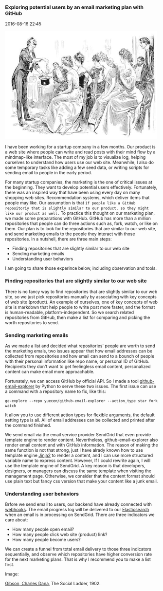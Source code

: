 ### Exploring potential users by an email marketing plan with GitHub

2016-08-16 22:45

<img src="../img/advice-hostess.jpg">

I have been working for a startup company in a few months. Our product is a web site where people can write and read posts with their mind flow by a mindmap-like interface. The most of my job is to visualize log, helping ourselves to understand how users use our web site. Meanwhile, I also do some temporary tasks like adding a few seed data, or writing scripts for sending email to people in the early period.

For many startup companies, the marketing is the one of critical issues at the beginning. They want to develop potential users effectively. Fortunately, there was an inspired way that have been using every day on many shopping web sites. Recommendation systems, which deliver items that people may like. Our assumption is that ```if people like a GitHub repositoriy that is slightly similar to our product, so they might like our product as well.``` To practice this thought on our marketing plan, we made some preparations with GitHub. GitHub has more than a million repositories that people can do three actions such as, fork, watch, or like on them. Our plan is to look for the repositories that are similar to our web site, and send marketing emails to the people they interact with those repositories. In a nutshell, there are three main steps:

  * Finding repositories that are slightly similar to our web site
  * Sending marketing emails
  * Understanding user behaviors

I am going to share those experince below, including observation and tools.

### Finding repositories that are slightly similar to our web site

There is no fancy way to find repositories that are slightly similar to our web site, so we just pick repositories manually by associating with key concepts of web site (product). An example of ourselves, one of key concepts of web site is markdown that help people to write post more faster, and the format is human-readable, platform-independent. So we search related repositories from GitHub, then make a list
for comparing and picking the worth repositories to send.

### Sending marketing emails

As we made a list and decided what repositories' people are worth to send the marketing emals, two issues appear that how email addresses can be collected from repositories and how email can send to a bounch of people with their personal information like repo name, or personal ID of GitHub. Recipients they don't want to get feelingless email content, personalized content can make email more approachable.

Fortunately, we can access GitHub by official API. So I made a tool [github-email-explorer] by Python to serve these two issues. The first issue can use a command with a repository name to fix, like this:

```
ge-explore --repo yuecen/github-email-explorer --action_type star fork watch
```

It allow you to use different action types for flexible arguments, the default setting type is all. All of email addresses can be collected and printed after the command finished.

We send email via the email service provider SendGrid that even provide template engine to render content. Nevertheless, github-email-explorer also render email content and with GitHub information. The reason of making the same function is not that strong, just I have alrady known how to use template engine [Jinja2] to render a content, and I can use more structured variable name to express content. However, If I could rewrite again, I will use the template engine of SendGrid. A key reason is that developers, designers, or managers can discuss the same template when visiting the management page. Otherwise, we consider that the content format should use plain text but fancy css version that make your content like a junk email.

### Understanding user behaviors

Brfore we send email to users, our backend have already connected with [webhooks]. The email progress log will be delivered to our [Elasticsearch] when an email is in processing on SendGrid. There are three indicators we care about:

  * How many people open email?
  * How many people click web site (product) link?
  * How many people become users?

We can create a funnel from total email delivery to those three indicators sequentially, and observe which repositories have higher conversion rate for the next marketing plans. That is why I recommend you to make a list first.


Image:

[Gibson, Charles Dana], The Social Ladder, 1902.

[Elasticsearch]:https://www.elastic.co/products/elasticsearch
[Gibson, Charles Dana]:http://www.oldbookillustrations.com/illustrations/advice-hostess/
[github-email-explorer]:https://github.com/yuecen/github-email-explorer
[webhooks]:https://sendgrid.com/docs/API_Reference/Webhooks/index.html
[Jinja2]:http://jinja.pocoo.org
